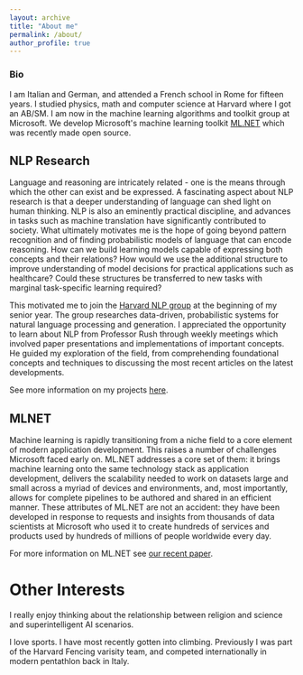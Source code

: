 ```yaml
---
layout: archive
title: "About me"
permalink: /about/
author_profile: true
---
```


### Bio
I am Italian and German, and attended a French school in Rome for fifteen years. I studied physics, math and computer science at Harvard where I got an AB/SM. I am now in the machine learning algorithms and toolkit group at Microsoft. We develop Microsoft's machine learning toolkit [ML.NET](https://github.com/dotnet/machinelearning) which was recently made open source.

## NLP Research
Language and reasoning are intricately related - one is the means through which the other can exist and be expressed. A fascinating aspect about NLP research is that a deeper understanding of language can shed light on human thinking. NLP is also an eminently practical discipline, and advances in tasks such as machine translation have significantly contributed to society. What ultimately motivates me is the hope of going beyond pattern recognition and of finding probabilistic models of language that can encode reasoning. How can we build learning models capable of expressing both concepts and their relations? How would we use the additional structure to improve understanding of model decisions for practical applications such as healthcare? Could these structures be transferred to new tasks with marginal task-specific learning required?

This motivated me to join the [Harvard NLP group](http://nlp.seas.harvard.edu/) at the beginning of my senior year. The group researches data-driven, probabilistic systems for natural language processing and generation. I appreciated the opportunity to learn about NLP from Professor Rush through weekly meetings which involved paper presentations and implementations of important concepts. He guided my exploration of the field, from comprehending foundational concepts and techniques to discussing the most recent articles on the latest developments.

See more information on my projects [here](https://artidoro.github.io/projects).

## MLNET
Machine learning is rapidly transitioning from a niche field to a core element of modern application development. This raises a number of challenges Microsoft faced early on. ML<span></span>.NET addresses a core set of them: it brings machine learning onto the same technology stack as application development, delivers the scalability needed to work on datasets large and small across a myriad of devices and environments, and, most importantly, allows for complete pipelines to be authored and shared in an efficient manner. These attributes of ML<span></span>.NET are not an accident: they have been developed in response to requests and insights from thousands of data scientists at Microsoft who used it to create hundreds of services and products used by hundreds of millions of people worldwide every day.

For more information on ML<span></span>.NET see [our recent paper](https://artidoro.github.io/ML_NET_MLSYS.pdf).

# Other Interests
I really enjoy thinking about the relationship between religion and science and superintelligent AI scenarios.

I love sports. I have most recently gotten into climbing. Previously I was part of the Harvard Fencing varisity team, and competed internationally in modern pentathlon back in Italy.